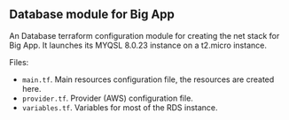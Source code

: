 ## Database module for Big App

An Database terraform configuration module for creating the net stack for Big App.
It launches its MYQSL 8.0.23 instance on a t2.micro instance.

Files:

* `main.tf`. Main resources configuration file, the resources are created here.
* `provider.tf`. Provider (AWS) configuration file.
* `variables.tf`. Variables for most of the RDS instance.
